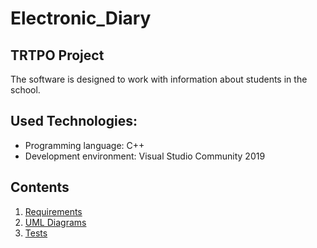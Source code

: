 # Electronic_Diary
## TRTPO Project
 The software is designed to work with information about students in the school.
## Used Technologies:
- Programming language: C++
- Development environment: Visual Studio Community 2019
## Contents
1. [Requirements](https://github.com/DaniilNaumenko/Internet_library/blob/master/ProjectDocumentation/SoftwareRequirmentsSpecification%20(ru).md) 
2. [UML Diagrams](https://github.com/DaniilNaumenko/Electronic_Diary/tree/master/Diagram)
3. [Tests](https://github.com/DaniilNaumenko/Electronic_Diary/tree/master/Tests)
